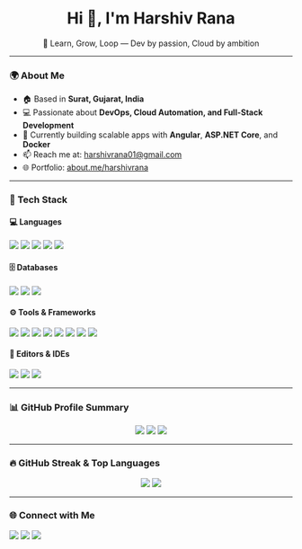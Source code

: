 <h1 align="center">Hi 👋, I'm Harshiv Rana</h1>
<p align="center">🚀 Learn, Grow, Loop — Dev by passion, Cloud by ambition</p>

---

### 🌍 About Me

- 🏠 Based in **Surat, Gujarat, India**
- 💻 Passionate about **DevOps, Cloud Automation, and Full-Stack Development**
- 🎯 Currently building scalable apps with **Angular**, **ASP.NET Core**, and **Docker**
- 📫 Reach me at: [harshivrana01@gmail.com](mailto:harshivrana01@gmail.com)
- 🌐 Portfolio: [about.me/harshivrana](http://about.me/harshivrana)

---

### 🧠 Tech Stack

#### 💻 Languages
<p>
  <img src="https://img.shields.io/badge/Python-3776AB?style=for-the-badge&logo=python&logoColor=white"/>
  <img src="https://img.shields.io/badge/Dart-0175C2?style=for-the-badge&logo=dart&logoColor=white"/>
  <img src="https://img.shields.io/badge/JavaScript-F7DF1E?style=for-the-badge&logo=javascript&logoColor=black"/>
  <img src="https://img.shields.io/badge/C%23-239120?style=for-the-badge&logo=c-sharp&logoColor=white"/>
  <img src="https://img.shields.io/badge/Linux-000000?style=for-the-badge&logo=linux&logoColor=white"/>

</p>

#### 🗄️ Databases
<p>
  <img src="https://img.shields.io/badge/SQLite-003B57?style=for-the-badge&logo=sqlite&logoColor=white"/>
  <img src="https://img.shields.io/badge/Firebase-FFCA28?style=for-the-badge&logo=firebase&logoColor=black"/>
  <img src="https://img.shields.io/badge/MongoDB-47A248?style=for-the-badge&logo=mongodb&logoColor=white"/>
</p>

#### ⚙️ Tools & Frameworks
<p>
  <img src="https://img.shields.io/badge/Git-F05032?style=for-the-badge&logo=git&logoColor=white"/>
  <img src="https://img.shields.io/badge/GitHub-181717?style=for-the-badge&logo=github&logoColor=white"/>
  <img src="https://img.shields.io/badge/GitHub Actions-2088FF?style=for-the-badge&logo=github-actions&logoColor=white"/>
  <img src="https://img.shields.io/badge/GitLab-FC6D26?style=for-the-badge&logo=gitlab&logoColor=white"/>
  <img src="https://img.shields.io/badge/Docker-2496ED?style=for-the-badge&logo=docker&logoColor=white"/>
  <img src="https://img.shields.io/badge/Flutter-02569B?style=for-the-badge&logo=flutter&logoColor=white"/>
  <img src="https://img.shields.io/badge/Django-092E20?style=for-the-badge&logo=django&logoColor=white"/>
  <img src="https://img.shields.io/badge/ASP.NET-512BD4?style=for-the-badge&logo=.net&logoColor=white"/>
</p>

#### 🧰 Editors & IDEs
<p>
  <img src="https://img.shields.io/badge/VS Code-007ACC?style=for-the-badge&logo=visual-studio-code&logoColor=white"/>
  <img src="https://img.shields.io/badge/Android Studio-3DDC84?style=for-the-badge&logo=android-studio&logoColor=white"/>
  <img src="https://img.shields.io/badge/Visual Studio-5C2D91?style=for-the-badge&logo=visual-studio&logoColor=white"/>
</p>

---

### 📊 GitHub Profile Summary

<p align="center">
  <img src="https://github-profile-summary-cards.vercel.app/api/cards/profile-details?username=Rana01Harshiv&theme=github_dark" />
  <img src="https://github-profile-summary-cards.vercel.app/api/cards/stats?username=Rana01Harshiv&theme=github_dark" />
  <img src="https://github-profile-summary-cards.vercel.app/api/cards/productive-time?username=Rana01Harshiv&theme=github_dark" />
</p>

---

### 🔥 GitHub Streak & Top Languages

<p align="center">
  <img src="https://streak-stats.demolab.com?user=Rana01Harshiv&theme=dark&hide_border=true" />
  <img src="https://github-readme-stats.vercel.app/api/top-langs/?username=Rana01Harshiv&layout=compact&theme=dark&hide_border=true" />
</p>

---

### 🌐 Connect with Me

<p align="left">
  <a href="https://github.com/Rana01Harshiv" target="_blank"><img src="https://img.shields.io/badge/GitHub-181717?style=for-the-badge&logo=github&logoColor=white"/></a>
  <a href="https://www.linkedin.com/in/rana-harshiv" target="_blank"><img src="https://img.shields.io/badge/LinkedIn-0A66C2?style=for-the-badge&logo=linkedin&logoColor=white"/></a>
  <a href="https://twitter.com/rana_harshiv" target="_blank"><img src="https://img.shields.io/badge/Twitter-1DA1F2?style=for-the-badge&logo=twitter&logoColor=white"/></a>
</p>

